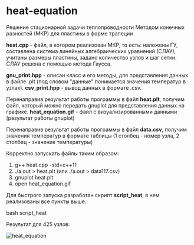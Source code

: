 # heat-equation
Решение стационарной задачи теплопроводности Методом конечных разностей (МКР) для пластины в форме трапеции

**heat.cpp** - файл, в котором реализован МКР, то есть: наложены ГУ, составлена система линейных алгебраических уравнений (СЛАУ), учитаны размеры пластины, задано количество узлов и шаг сетки. СЛАУ решена с помощью метода Гаусса.

**gnu_print.hpp** - описан класс и его методы, для представления данных в файле .plt (под словом "данные" понимается значения температур в узлах). 
**csv_print.hpp** - вывод данных в формате .csv.

Перенаправив результат работы программы в файл **heat.plt**, получим файл, который можно передать gnuplot для представления данных на графике.
**heat_equation.gif** - файл с визуализированными данными (результат работы gnuplot)

Перенаправив результат работы программы в файл **data.csv**, получим значения температур в формате таблицы (1 столбец - номер узла, 2 столбец - значение температуры)

Корректно запускать файлы таким образом:

1. g++ heat.cpp -std=c++11
2. ./a.out > heat.plt (или ./a.out > data117.csv)
3. gnuplot heat.plt
4. open heat_equation.gif

Для быстрого запуска разработан скрипт **script_heat**, в нем реализованы все пункты выше.

bash script_heat

Результат для 425 узлов:

![heat_equation](https://user-images.githubusercontent.com/87333725/190975225-eb822a8c-a1e1-4a85-a7e6-8caf73278cf5.gif)




